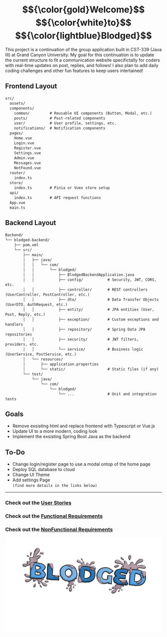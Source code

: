 # $${\color{gold}Welcome}$$ $${\color{white}to}$$ $${\color{lightblue}Blodged}$$

This project is a continuation of the group application built in CST-339 (Java III) at Grand Canyon University. My goal for this continuation is to update the current structure to fit a communication website specifictally for coders with real-time updates on post, replies, and follows! I also plan to add daily coding challenges and other fun features to keep users intertained!

## Frontend Layout
```
src/
  assets/
  components/
    common/         # Reusable UI components (Button, Modal, etc.)
    posts/          # Post-related components
    user/           # User profile, settings, etc.
    notifications/  # Notification components
  pages/
    Home.vue
    Login.vue
    Register.vue
    Settings.vue
    Admin.vue
    Messages.vue
    NotFound.vue
  router/
    index.ts
  store/
    index.ts        # Pinia or Vuex store setup
  api/
    index.ts        # API request functions
  App.vue
  main.ts
```

## Backend Layout
```
Backend/
└── blodged-backend/
    ├── pom.xml
    └── src/
        ├── main/
        │   ├── java/
        │   │   └── com/
        │   │       └── blodged/
        │   │           ├── BlodgedBackendApplication.java
        │   │           ├── config/           # Security, JWT, CORS, etc.
        │   │           ├── controller/       # REST controllers (UserController, PostController, etc.)
        │   │           ├── dto/              # Data Transfer Objects (UserDTO, AuthRequest, etc.)
        │   │           ├── entity/           # JPA entities (User, Post, Reply, etc.)
        │   │           ├── exception/        # Custom exceptions and handlers
        │   │           ├── repository/       # Spring Data JPA repositories
        │   │           ├── security/         # JWT filters, providers, etc.
        │   │           └── service/          # Business logic (UserService, PostService, etc.)
        │   └── resources/
        │       ├── application.properties
        │       └── static/                   # Static files (if any)
        └── test/
            └── java/
                └── com/
                    └── blodged/
                        └── ...               # Unit and integration tests
```

## Goals
- Remove exsisting html and replace frontend with Typescript or Vue.js
- Update UI to a more modern, coding look
- Implement the exsisting Spring Boot Java as the backend

## To-Do
- Change login/register page to use a modal ontop of the home page
- Deploy SQL database to cloud
- Change UI Theme
- Add settings Page\
`(find more details in the links below)`
---
### Check out the [User Stories](Documents/Requirements/User-Stories.md)
### Check out the [Functional Requirements](Documents/Requirements/FunctionalRequirements.md)
### Check out the [NonFunctional Requirements](Documents/Requirements/NonFunctionalRequirements.md)


![Blodged Logo](Documents/Images/Logo/Blodged_Trans.png)
